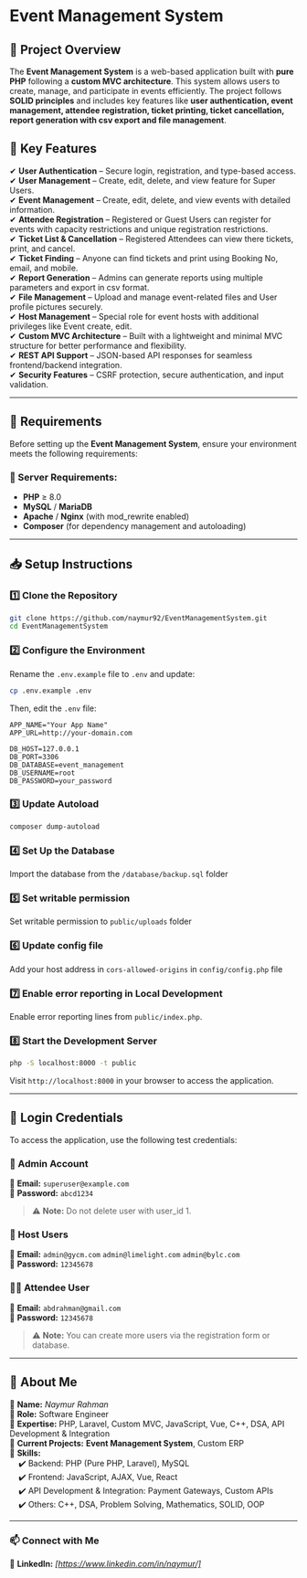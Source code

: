 # **Event Management System**

## **📌 Project Overview**

The **Event Management System** is a web-based application built with **pure PHP** following a **custom MVC architecture**. This system allows users to create, manage, and participate in events efficiently. The project follows **SOLID principles** and includes key features like **user authentication, event management, attendee registration, ticket printing, ticket cancellation, report generation with csv export and file management**.

## **🚀 Key Features**

✔ **User Authentication** – Secure login, registration, and type-based access.  
✔ **User Management** – Create, edit, delete, and view feature for Super Users.  
✔ **Event Management** – Create, edit, delete, and view events with detailed information.  
✔ **Attendee Registration** – Registered or Guest Users can register for events with capacity restrictions and unique registration restrictions.  
✔ **Ticket List & Cancellation** – Registered Attendees can view there tickets, print, and cancel.  
✔ **Ticket Finding** – Anyone can find tickets and print using Booking No, email, and mobile.  
✔ **Report Generation** – Admins can generate reports using multiple parameters and export in csv format.  
✔ **File Management** – Upload and manage event-related files and User profile pictures securely.  
✔ **Host Management** – Special role for event hosts with additional privileges like Event create, edit.  
✔ **Custom MVC Architecture** – Built with a lightweight and minimal MVC structure for better performance and flexibility.  
✔ **REST API Support** – JSON-based API responses for seamless frontend/backend integration.  
✔ **Security Features** – CSRF protection, secure authentication, and input validation.

---

## **📌 Requirements**

Before setting up the **Event Management System**, ensure your environment meets the following requirements:

### **🔧 Server Requirements:**

- **PHP** ≥ 8.0
- **MySQL** / **MariaDB**
- **Apache** / **Nginx** (with mod_rewrite enabled)
- **Composer** (for dependency management and autoloading)

---

## **📥 Setup Instructions**

### **1️⃣ Clone the Repository**

```sh
git clone https://github.com/naymur92/EventManagementSystem.git
cd EventManagementSystem
```

### **2️⃣ Configure the Environment**

Rename the `.env.example` file to `.env` and update:

```sh
cp .env.example .env
```

Then, edit the `.env` file:

```
APP_NAME="Your App Name"
APP_URL=http://your-domain.com

DB_HOST=127.0.0.1
DB_PORT=3306
DB_DATABASE=event_management
DB_USERNAME=root
DB_PASSWORD=your_password
```

### **3️⃣ Update Autoload**

```sh
composer dump-autoload
```

### **4️⃣ Set Up the Database**

Import the database from the `/database/backup.sql` folder

### **5️⃣ Set writable permission**

Set writable permission to `public/uploads` folder

### **6️⃣ Update config file**

Add your host address in `cors-allowed-origins` in `config/config.php` file

### **7️⃣ Enable error reporting in Local Development**

Enable error reporting lines from `public/index.php`.

### **8️⃣ Start the Development Server**

```sh
php -S localhost:8000 -t public
```

Visit `http://localhost:8000` in your browser to access the application.

---

## **🔑 Login Credentials**

To access the application, use the following test credentials:

### **👤 Admin Account**

📧 **Email:** `superuser@example.com`  
🔑 **Password:** `abcd1234`

> ⚠️ **Note:** Do not delete user with user_id 1.

### **👥 Host Users**

📧 **Email:** `admin@gycm.com` `admin@limelight.com` `admin@bylc.com`  
🔑 **Password:** `12345678`

### **👨‍🎓 Attendee User**

📧 **Email:** `abdrahman@gmail.com`  
🔑 **Password:** `12345678`

> ⚠️ **Note:** You can create more users via the registration form or database.

---

## **👤 About Me**

🔹 **Name:** _Naymur Rahman_  
🔹 **Role:** Software Engineer  
🔹 **Expertise:** PHP, Laravel, Custom MVC, JavaScript, Vue, C++, DSA, API Development & Integration  
🔹 **Current Projects:** **Event Management System**, Custom ERP  
🔹 **Skills:**  
&nbsp; &nbsp; ✔️ Backend: PHP (Pure PHP, Laravel), MySQL  
&nbsp; &nbsp; ✔️ Frontend: JavaScript, AJAX, Vue, React  
&nbsp; &nbsp; ✔️ API Development & Integration: Payment Gateways, Custom APIs  
&nbsp; &nbsp; ✔️ Others: C++, DSA, Problem Solving, Mathematics, SOLID, OOP

---

### **📫 Connect with Me**

💼 **LinkedIn:** _[https://www.linkedin.com/in/naymur/]_
